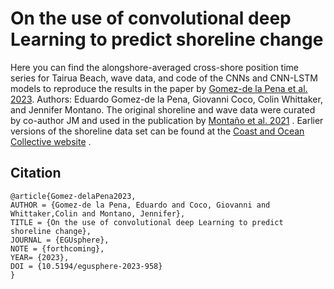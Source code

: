 # On the use of convolutional deep Learning to predict shoreline change

Here you can find the alongshore-averaged cross-shore position time series for Tairua Beach, wave data, and code of the CNNs and CNN-LSTM models to reproduce the results in the paper by [Gomez-de la Pena et al. 2023](https://doi.org/10.5194/egusphere-2023-958). Authors: Eduardo Gomez-de la Pena, Giovanni Coco, Colin Whittaker, and Jennifer Montano. The original shoreline and wave data were curated by co-author JM and used in the publication by [Montaño et al. 2021](https://doi.org/10.1029/2020GL090587) . Earlier versions of the shoreline data set can be found at the [Coast and Ocean Collective website](https://coastalhub.science/data) .


## Citation

```
@article{Gomez-delaPena2023,
AUTHOR = {Gomez-de la Pena, Eduardo and Coco, Giovanni and Whittaker,Colin and Montano, Jennifer},
TITLE = {On the use of convolutional deep Learning to predict shoreline change},
JOURNAL = {EGUsphere},
NOTE = {forthcoming},
YEAR= {2023},
DOI = {10.5194/egusphere-2023-958}
}
